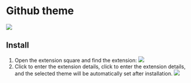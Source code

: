# Github theme

![](https://data.eolink.com/HmprXYN42a8a15901729553125c612e7e59db6b4561a056)

## Install

1. Open the extension square and find the extension:
   ![](https://data.eolink.com/34IifvUe672b6bda074601700a7a05f5e18e95649626041)
2. Click to enter the extension details, click to enter the extension details, and the selected theme will be automatically set after installation.
   ![](https://data.eolink.com/AAhuleg9d9056f00b6ef1a96b6288565c9aa9587ef537fa)
